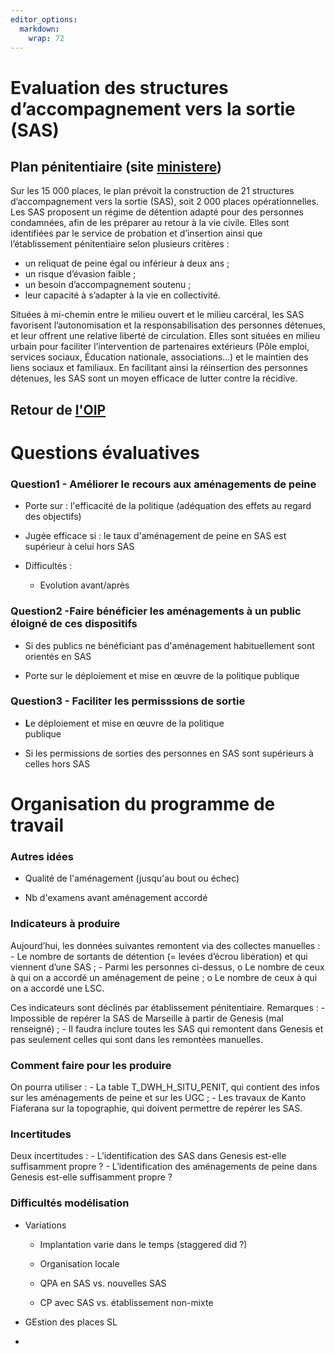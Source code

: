 ```yaml
---
editor_options: 
  markdown: 
    wrap: 72
---
```


# Evaluation des structures d’accompagnement vers la sortie (SAS)

## Plan pénitentiaire (site [ministere](https://www.justice.gouv.fr/plan-15-000-places-prison))

Sur les 15 000 places, le plan prévoit la construction de 21 structures
d’accompagnement vers la sortie (SAS), soit 2 000 places
opérationnelles. Les SAS proposent un régime de détention adapté pour
des personnes condamnées, afin de les préparer au retour à la vie
civile. Elles sont identifiées par le service de probation et
d’insertion ainsi que l’établissement pénitentiaire selon plusieurs
critères :

-   un reliquat de peine égal ou inférieur à deux ans ;
-   un risque d’évasion faible ;
-   un besoin d’accompagnement soutenu ;
-   leur capacité à s’adapter à la vie en collectivité.

Situées à mi-chemin entre le milieu ouvert et le milieu carcéral, les
SAS favorisent l’autonomisation et la responsabilisation des personnes
détenues, et leur offrent une relative liberté de circulation. Elles
sont situées en milieu urbain pour faciliter l’intervention de
partenaires extérieurs (Pôle emploi, services sociaux, Éducation
nationale, associations…) et le maintien des liens sociaux et familiaux.
En facilitant ainsi la réinsertion des personnes détenues, les SAS sont
un moyen efficace de lutter contre la récidive.

## Retour de [l'OIP](https://oip.org/analyse/structures-daccompagnement-vers-la-sortie-de-la-theorie-aux-pratiques/)

# Questions évaluatives

### **Question1 - Améliorer le recours aux aménagements de peine** 

-   Porte sur : l'efficacité de la politique (adéquation des effets au
    regard des objectifs)

-   Jugée efficace si : le taux d'aménagement de peine en SAS est
    supérieur à celui hors SAS

-   Difficultés :

    -   Evolution avant/après

### Question2 -**Faire bénéficier les aménagements à un public éloigné de ces dispositifs**

-   Si des publics ne bénéficiant pas d'aménagement habituellement sont
    orientés en SAS

-   Porte sur le déploiement et mise en œuvre de la politique publique

### **Question3 - Faciliter les permisssions de sortie**

-   **L**e déploiement et mise en œuvre de la politique
    publique                                              

-   Si les permissions de sorties des personnes en SAS sont supérieurs à
    celles hors SAS 

# Organisation du programme de travail

### Autres idées

-   Qualité de l'aménagement (jusqu'au bout ou échec)

-   Nb d'examens avant aménagement accordé

### Indicateurs à produire

Aujourd’hui, les données suivantes remontent via des collectes
manuelles : - Le nombre de sortants de détention (= levées d’écrou
libération) et qui viennent d’une SAS ; - Parmi les personnes ci-dessus,
o Le nombre de ceux à qui on a accordé un aménagement de peine ; o Le
nombre de ceux à qui on a accordé une LSC.

Ces indicateurs sont déclinés par établissement pénitentiaire.
Remarques : - Impossible de repérer la SAS de Marseille à partir de
Genesis (mal renseigné) ; - Il faudra inclure toutes les SAS qui
remontent dans Genesis et pas seulement celles qui sont dans les
remontées manuelles.

### Comment faire pour les produire

On pourra utiliser : - La table T_DWH_H_SITU_PENIT, qui contient des
infos sur les aménagements de peine et sur les UGC ; - Les travaux de
Kanto Fiaferana sur la topographie, qui doivent permettre de repérer les
SAS.

### Incertitudes

Deux incertitudes : - L’identification des SAS dans Genesis est-elle
suffisamment propre ? - L’identification des aménagements de peine dans
Genesis est-elle suffisamment propre ?

### Difficultés modélisation

-   Variations

    -   Implantation varie dans le temps (staggered did ?)

    -   Organisation locale

    -   QPA en SAS vs. nouvelles SAS

    -   CP avec SAS vs. établissement non-mixte

-   GEstion des places SL

-   
